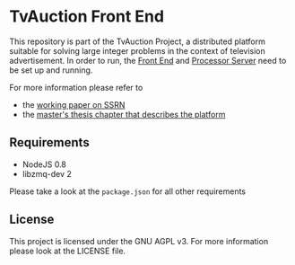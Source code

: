 TvAuction Front End
==========

This repository is part of the TvAuction Project, a distributed platform 
suitable for solving large integer problems in the context of television
advertisement. In order to run, the [Front End](http://github.com/ruxkor/tvauction-front)
and [Processor Server](http://github.com/ruxkor/tvauction) need to be set 
up and running.

For more information please refer to

* the [working paper on SSRN](http://papers.ssrn.com/sol3/papers.cfm?abstract_id=2207140)
* the [master's thesis chapter that describes the platform](http://ruxkor.github.io/tvauction#pf34)

Requirements
------------

 * NodeJS 0.8
 * libzmq-dev 2

Please take a look at the `package.json` for all other requirements

License
-------

This project is licensed under the GNU AGPL v3. For more information please
look at the LICENSE file.


